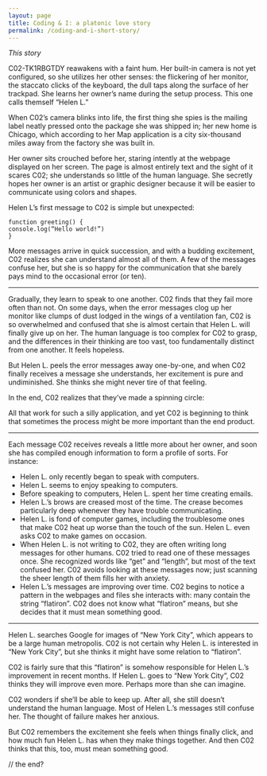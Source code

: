 ```yaml
---
layout: page
title: Coding & I: a platonic love story
permalink: /coding-and-i-short-story/
---
```


*This story*

C02-TK1RBGTDY reawakens with a faint hum. Her built-in camera is not yet configured, so she utilizes her other senses: the flickering of her monitor, the staccato clicks of the keyboard, the dull taps along the surface of her trackpad. She learns her owner’s name during the setup process. This one calls themself “Helen L.”

When C02’s camera blinks into life, the first thing she spies is the mailing label neatly pressed onto the package she was shipped in; her new home is Chicago, which according to her Map application is a city six-thousand miles away from the factory she was built in.

Her owner sits crouched before her, staring intently at the webpage displayed on her screen. The page is almost entirely text and the sight of it scares C02; she understands so little of the human language. She secretly hopes her owner is an artist or graphic designer because it will be easier to communicate using colors and shapes.

Helen L’s first message to C02 is simple but unexpected:

```
function greeting() {
console.log(“Hello world!”)
}
```

More messages arrive in quick succession, and with a budding excitement, C02 realizes she can understand almost all of them. A few of the messages confuse her, but she is so happy for the communication that she barely pays mind to the occasional error (or ten).

---

Gradually, they learn to speak to one another. C02 finds that they fail more often than not. On some days, when the error messages clog up her monitor like clumps of dust lodged in the wings of a ventilation fan, C02 is so overwhelmed and confused that she is almost certain that Helen L. will finally give up on her. The human language is too complex for C02 to grasp, and the differences in their thinking are too vast, too fundamentally distinct from one another. It feels hopeless.

But Helen L. peels the error messages away one-by-one, and when C02 finally receives a message she understands, her excitement is pure and undiminished. She thinks she might never tire of that feeling.

In the end, C02 realizes that they’ve made a spinning circle:

All that work for such a silly application, and yet C02 is beginning to think that sometimes the process might be more important than the end product.

---

Each message C02 receives reveals a little more about her owner, and soon she has compiled enough information to form a profile of sorts. For instance:

* Helen L. only recently began to speak with computers.
* Helen L. seems to enjoy speaking to computers.
* Before speaking to computers, Helen L. spent her time creating emails.
* Helen L.’s brows are creased most of the time. The crease becomes particularly deep whenever they have trouble communicating.
* Helen L. is fond of computer games, including the troublesome ones that make C02 heat up worse than the touch of the sun.  Helen L. even asks C02 to make games on occasion.
* When Helen L. is not writing to C02, they are often writing long messages for other humans. C02 tried to read one of these messages once. She recognized words like “get” and “length”, but most of the text confused her. C02 avoids looking at these messages now; just scanning the sheer length of them fills her with anxiety.
* Helen L.’s messages are improving over time. C02 begins to notice a pattern in the webpages and files she interacts with: many contain the string “flatiron”. C02 does not know what “flatiron” means, but she decides that it must mean something good.

---

Helen L. searches Google for images of “New York City”, which appears to be a large human metropolis. C02 is not certain why Helen L. is interested in “New York City”, but she thinks it might have some relation to “flatiron”.

C02 is fairly sure that this “flatiron” is somehow responsible for Helen L.’s improvement in recent months. If Helen L. goes to “New York City”, C02 thinks they will improve even more. Perhaps more than she can imagine.

C02 wonders if she’ll be able to keep up. After all, she still doesn’t understand the human language. Most of Helen L.’s messages still confuse her. The thought of failure makes her anxious.

But C02 remembers the excitement she feels when things finally click, and how much fun Helen L. has when they make things together. And then C02 thinks that this, too, must mean something good.

// the end?

